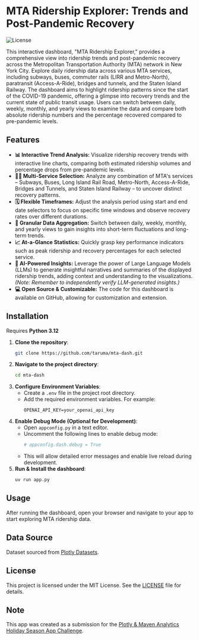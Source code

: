 # MTA Ridership Explorer: Trends and Post-Pandemic Recovery

![License](https://img.shields.io/badge/License-MIT-blue.svg)

This interactive dashboard, "MTA Ridership Explorer," provides a comprehensive view into ridership trends and post-pandemic recovery across the Metropolitan Transportation Authority (MTA) network in New York City. Explore daily ridership data across various MTA services, including subways, buses, commuter rails (LIRR and Metro-North), paratransit (Access-A-Ride), bridges and tunnels, and the Staten Island Railway. The dashboard aims to highlight ridership patterns since the start of the COVID-19 pandemic, offering a glimpse into recovery trends and the current state of public transit usage. Users can switch between daily, weekly, monthly, and yearly views to examine the data and compare both absolute ridership numbers and the percentage recovered compared to pre-pandemic levels.

## Features

- **📊 Interactive Trend Analysis:** Visualize ridership recovery trends with interactive line charts, comparing both estimated ridership volumes and percentage drops from pre-pandemic levels.
- **🚆🚌 Multi-Service Selection:**  Analyze any combination of MTA's services – Subways, Buses, Long Island Rail Road, Metro-North, Access-A-Ride, Bridges and Tunnels, and Staten Island Railway – to uncover distinct recovery patterns.
- **🗓️ Flexible Timeframes:**  Adjust the analysis period using start and end date selectors to focus on specific time windows and observe recovery rates over different durations.
- **📅 Granular Data Aggregation:** Switch between daily, weekly, monthly, and yearly views to gain insights into short-term fluctuations and long-term trends.
- **📈 At-a-Glance Statistics:** Quickly grasp key performance indicators such as peak ridership and recovery percentages for each selected service.
- **🤖 AI-Powered Insights:** Leverage the power of Large Language Models (LLMs) to generate insightful narratives and summaries of the displayed ridership trends, adding context and understanding to the visualizations. *(Note: Remember to independently verify LLM-generated insights.)*
- **💻 Open Source & Customizable:** The code for this dashboard is available on GitHub, allowing for customization and extension.


## Installation

Requires **Python 3.12**

1. **Clone the repository**:
    ```sh
    git clone https://github.com/taruma/mta-dash.git
    ```
2. **Navigate to the project directory**:
    ```sh
    cd mta-dash
    ```
3. **Configure Environment Variables**:
    - Create a `.env` file in the project root directory.
    - Add the required environment variables. For example:
        ```env
        OPENAI_API_KEY=your_openai_api_key
        ```
4. **Enable Debug Mode (Optional for Development)**:
    - Open `appconfig.py` in a text editor.
    - Uncomment the following lines to enable debug mode:
        ```python
        # appconfig.dash.debug = True
        ```
    - This will allow detailed error messages and enable live reload during development.
5. **Run & Install the dashboard**:
    ```sh
    uv run app.py
    ```
    
## Usage

After running the dashboard, open your browser and navigate to your app to start exploring MTA ridership data.

## Data Source

Dataset sourced from [Plotly Datasets](https://github.com/plotly/datasets/tree/master/App-Challenges/MTA-NYC).

## License

This project is licensed under the MIT License. See the [LICENSE](LICENSE) file for details.

## Note

This app was created as a submission for the [Plotly & Maven Analytics Holiday Season App Challenge](https://community.plotly.com/t/holiday-season-app-challenge-nyc-mta/88389).